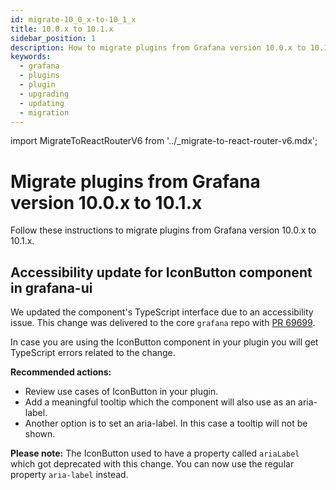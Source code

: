```yaml
---
id: migrate-10_0_x-to-10_1_x
title: 10.0.x to 10.1.x
sidebar_position: 1
description: How to migrate plugins from Grafana version 10.0.x to 10.1.x.
keywords:
  - grafana
  - plugins
  - plugin
  - upgrading
  - updating
  - migration
---
```


import MigrateToReactRouterV6 from '../\_migrate-to-react-router-v6.mdx';

# Migrate plugins from Grafana version 10.0.x to 10.1.x

Follow these instructions to migrate plugins from Grafana version 10.0.x to 10.1.x.

## Accessibility update for IconButton component in grafana-ui

We updated the component's TypeScript interface due to an accessibility issue. This change was delivered to the core `grafana` repo with [PR 69699](https://github.com/grafana/grafana/pull/69699).

In case you are using the IconButton component in your plugin you will get TypeScript errors related to the change.

**Recommended actions:**

- Review use cases of IconButton in your plugin.
- Add a meaningful tooltip which the component will also use as an aria-label.
- Another option is to set an aria-label. In this case a tooltip will not be shown.

**Please note:**
The IconButton used to have a property called `ariaLabel` which got deprecated with this change. You can now use the regular property `aria-label` instead.

<MigrateToReactRouterV6 />
